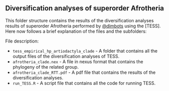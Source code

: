 Diversification analyses of superorder Afrotheria
--------------

This folder structure contains the results of the diversification analyses results of superorder Afrotheria
performed by [@dimbots](http://github.com/dimbots) using the [TESS].
Here now follows a brief explanation of the files and the subfolders:

File description:

- `tess_empirical_hp_artiodactyla_clade` - A folder that contains all the output files of the diversification analyses of TESS.
- `afrotheria_clade.nex` - A file in nexus format that contains the phylogeny of the related group.
- `afrotheria_clade_RTT.pdf` - A pdf file that contains the results of the diversification analyses.
- `run_TESS.R` - A script file that contains all the code for running TESS.
